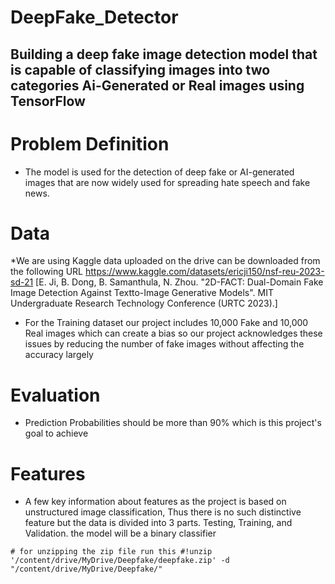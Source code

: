 # DeepFake_Detector

## Building a deep fake image detection model that is capable of classifying images into two categories Ai-Generated or Real images using TensorFlow

# Problem Definition
* The model is used for the detection of deep fake or AI-generated images that 
  are now widely used for spreading hate speech and fake news.

# Data
*We are using Kaggle data  uploaded on the drive can be downloaded from the following URL
https://www.kaggle.com/datasets/ericji150/nsf-reu-2023-sd-21
[E. Ji, B. Dong, B. Samanthula, N. Zhou. "2D-FACT: Dual-Domain Fake Image Detection Against Textto-Image Generative Models". MIT Undergraduate Research Technology Conference (URTC 2023).]

* For the Training dataset our project includes 10,000 Fake and 10,000 Real images which can create a bias so our project acknowledges these issues by reducing the number of fake images without affecting the accuracy largely


# Evaluation

* Prediction Probabilities should be more than 90% which is this project's goal to achieve

# Features

* A few key information about features as the project is based on unstructured image classification, Thus there is no such distinctive feature but the data is divided into 3 parts. Testing, Training, and Validation. the model will be a binary classifier

``# for unzipping the zip file run this
#!unzip '/content/drive/MyDrive/Deepfake/deepfake.zip' -d "/content/drive/MyDrive/Deepfake/"``
